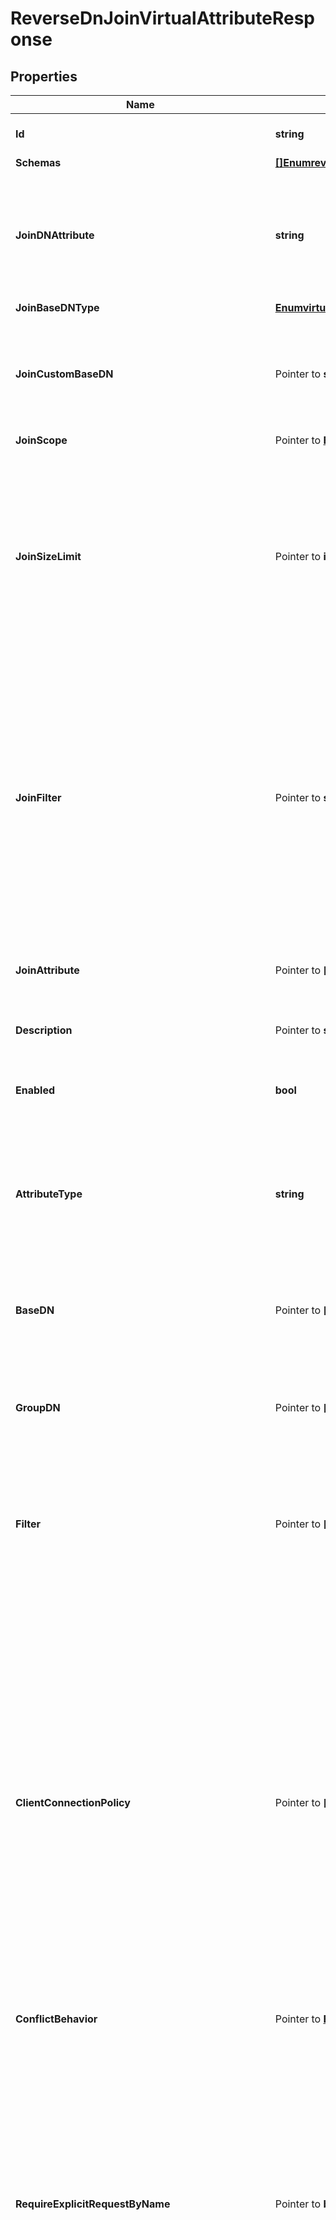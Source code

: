 # ReverseDnJoinVirtualAttributeResponse

## Properties

Name | Type | Description | Notes
------------ | ------------- | ------------- | -------------
**Id** | **string** | Name of the Virtual Attribute | 
**Schemas** | [**[]EnumreverseDnJoinVirtualAttributeSchemaUrn**](EnumreverseDnJoinVirtualAttributeSchemaUrn.md) |  | 
**JoinDNAttribute** | **string** | The attribute in related entries whose set of values must contain the DN of the search result entry to be joined with that entry. | 
**JoinBaseDNType** | [**EnumvirtualAttributeJoinBaseDNTypeProp**](EnumvirtualAttributeJoinBaseDNTypeProp.md) |  | 
**JoinCustomBaseDN** | Pointer to **string** | The fixed, administrator-specified base DN for the internal searches used to identify joined entries. | [optional] 
**JoinScope** | Pointer to [**EnumvirtualAttributeJoinScopeProp**](EnumvirtualAttributeJoinScopeProp.md) |  | [optional] 
**JoinSizeLimit** | Pointer to **int32** | The maximum number of entries that may be joined with the source entry, which also corresponds to the maximum number of values that the virtual attribute provider will generate for an entry. | [optional] 
**JoinFilter** | Pointer to **string** | An optional filter that specifies additional criteria for identifying joined entries. If a join-filter value is specified, then only entries matching that filter (in addition to satisfying the other join criteria) will be joined with the search result entry. | [optional] 
**JoinAttribute** | Pointer to **[]string** | An optional set of the names of the attributes to include with joined entries. | [optional] 
**Description** | Pointer to **string** | A description for this Virtual Attribute | [optional] 
**Enabled** | **bool** | Indicates whether the Virtual Attribute is enabled for use. | 
**AttributeType** | **string** | Specifies the attribute type for the attribute whose values are to be dynamically assigned by the virtual attribute. | 
**BaseDN** | Pointer to **[]string** | Specifies the base DNs for the branches containing entries that are eligible to use this virtual attribute. | [optional] 
**GroupDN** | Pointer to **[]string** | Specifies the DNs of the groups whose members can be eligible to use this virtual attribute. | [optional] 
**Filter** | Pointer to **[]string** | Specifies the search filters to be applied against entries to determine if the virtual attribute is to be generated for those entries. | [optional] 
**ClientConnectionPolicy** | Pointer to **[]string** | Specifies a set of client connection policies for which this Virtual Attribute should be generated. If this is undefined, then this Virtual Attribute will always be generated. If it is associated with one or more client connection policies, then this Virtual Attribute will be generated only for operations requested by clients assigned to one of those client connection policies. | [optional] 
**ConflictBehavior** | Pointer to [**EnumvirtualAttributeConflictBehaviorProp**](EnumvirtualAttributeConflictBehaviorProp.md) |  | [optional] 
**RequireExplicitRequestByName** | Pointer to **bool** | Indicates whether attributes of this type must be explicitly included by name in the list of requested attributes. Note that this will only apply to virtual attributes which are associated with an attribute type that is operational. It will be ignored for virtual attributes associated with a non-operational attribute type. | [optional] 
**MultipleVirtualAttributeEvaluationOrderIndex** | Pointer to **int32** | Specifies the order in which virtual attribute definitions for the same attribute type will be evaluated when generating values for an entry. | [optional] 
**MultipleVirtualAttributeMergeBehavior** | Pointer to [**EnumvirtualAttributeMultipleVirtualAttributeMergeBehaviorProp**](EnumvirtualAttributeMultipleVirtualAttributeMergeBehaviorProp.md) |  | [optional] 
**AllowIndexConflicts** | Pointer to **bool** | Indicates whether the server should allow creating or altering this virtual attribute definition even if it conflicts with one or more indexes defined in the server. | [optional] 
**Meta** | Pointer to [**MetaMeta**](MetaMeta.md) |  | [optional] 
**Urnpingidentityschemasconfigurationmessages20** | Pointer to [**MetaUrnPingidentitySchemasConfigurationMessages20**](MetaUrnPingidentitySchemasConfigurationMessages20.md) |  | [optional] 

## Methods

### NewReverseDnJoinVirtualAttributeResponse

`func NewReverseDnJoinVirtualAttributeResponse(id string, schemas []EnumreverseDnJoinVirtualAttributeSchemaUrn, joinDNAttribute string, joinBaseDNType EnumvirtualAttributeJoinBaseDNTypeProp, enabled bool, attributeType string, ) *ReverseDnJoinVirtualAttributeResponse`

NewReverseDnJoinVirtualAttributeResponse instantiates a new ReverseDnJoinVirtualAttributeResponse object
This constructor will assign default values to properties that have it defined,
and makes sure properties required by API are set, but the set of arguments
will change when the set of required properties is changed

### NewReverseDnJoinVirtualAttributeResponseWithDefaults

`func NewReverseDnJoinVirtualAttributeResponseWithDefaults() *ReverseDnJoinVirtualAttributeResponse`

NewReverseDnJoinVirtualAttributeResponseWithDefaults instantiates a new ReverseDnJoinVirtualAttributeResponse object
This constructor will only assign default values to properties that have it defined,
but it doesn't guarantee that properties required by API are set

### GetId

`func (o *ReverseDnJoinVirtualAttributeResponse) GetId() string`

GetId returns the Id field if non-nil, zero value otherwise.

### GetIdOk

`func (o *ReverseDnJoinVirtualAttributeResponse) GetIdOk() (*string, bool)`

GetIdOk returns a tuple with the Id field if it's non-nil, zero value otherwise
and a boolean to check if the value has been set.

### SetId

`func (o *ReverseDnJoinVirtualAttributeResponse) SetId(v string)`

SetId sets Id field to given value.


### GetSchemas

`func (o *ReverseDnJoinVirtualAttributeResponse) GetSchemas() []EnumreverseDnJoinVirtualAttributeSchemaUrn`

GetSchemas returns the Schemas field if non-nil, zero value otherwise.

### GetSchemasOk

`func (o *ReverseDnJoinVirtualAttributeResponse) GetSchemasOk() (*[]EnumreverseDnJoinVirtualAttributeSchemaUrn, bool)`

GetSchemasOk returns a tuple with the Schemas field if it's non-nil, zero value otherwise
and a boolean to check if the value has been set.

### SetSchemas

`func (o *ReverseDnJoinVirtualAttributeResponse) SetSchemas(v []EnumreverseDnJoinVirtualAttributeSchemaUrn)`

SetSchemas sets Schemas field to given value.


### GetJoinDNAttribute

`func (o *ReverseDnJoinVirtualAttributeResponse) GetJoinDNAttribute() string`

GetJoinDNAttribute returns the JoinDNAttribute field if non-nil, zero value otherwise.

### GetJoinDNAttributeOk

`func (o *ReverseDnJoinVirtualAttributeResponse) GetJoinDNAttributeOk() (*string, bool)`

GetJoinDNAttributeOk returns a tuple with the JoinDNAttribute field if it's non-nil, zero value otherwise
and a boolean to check if the value has been set.

### SetJoinDNAttribute

`func (o *ReverseDnJoinVirtualAttributeResponse) SetJoinDNAttribute(v string)`

SetJoinDNAttribute sets JoinDNAttribute field to given value.


### GetJoinBaseDNType

`func (o *ReverseDnJoinVirtualAttributeResponse) GetJoinBaseDNType() EnumvirtualAttributeJoinBaseDNTypeProp`

GetJoinBaseDNType returns the JoinBaseDNType field if non-nil, zero value otherwise.

### GetJoinBaseDNTypeOk

`func (o *ReverseDnJoinVirtualAttributeResponse) GetJoinBaseDNTypeOk() (*EnumvirtualAttributeJoinBaseDNTypeProp, bool)`

GetJoinBaseDNTypeOk returns a tuple with the JoinBaseDNType field if it's non-nil, zero value otherwise
and a boolean to check if the value has been set.

### SetJoinBaseDNType

`func (o *ReverseDnJoinVirtualAttributeResponse) SetJoinBaseDNType(v EnumvirtualAttributeJoinBaseDNTypeProp)`

SetJoinBaseDNType sets JoinBaseDNType field to given value.


### GetJoinCustomBaseDN

`func (o *ReverseDnJoinVirtualAttributeResponse) GetJoinCustomBaseDN() string`

GetJoinCustomBaseDN returns the JoinCustomBaseDN field if non-nil, zero value otherwise.

### GetJoinCustomBaseDNOk

`func (o *ReverseDnJoinVirtualAttributeResponse) GetJoinCustomBaseDNOk() (*string, bool)`

GetJoinCustomBaseDNOk returns a tuple with the JoinCustomBaseDN field if it's non-nil, zero value otherwise
and a boolean to check if the value has been set.

### SetJoinCustomBaseDN

`func (o *ReverseDnJoinVirtualAttributeResponse) SetJoinCustomBaseDN(v string)`

SetJoinCustomBaseDN sets JoinCustomBaseDN field to given value.

### HasJoinCustomBaseDN

`func (o *ReverseDnJoinVirtualAttributeResponse) HasJoinCustomBaseDN() bool`

HasJoinCustomBaseDN returns a boolean if a field has been set.

### GetJoinScope

`func (o *ReverseDnJoinVirtualAttributeResponse) GetJoinScope() EnumvirtualAttributeJoinScopeProp`

GetJoinScope returns the JoinScope field if non-nil, zero value otherwise.

### GetJoinScopeOk

`func (o *ReverseDnJoinVirtualAttributeResponse) GetJoinScopeOk() (*EnumvirtualAttributeJoinScopeProp, bool)`

GetJoinScopeOk returns a tuple with the JoinScope field if it's non-nil, zero value otherwise
and a boolean to check if the value has been set.

### SetJoinScope

`func (o *ReverseDnJoinVirtualAttributeResponse) SetJoinScope(v EnumvirtualAttributeJoinScopeProp)`

SetJoinScope sets JoinScope field to given value.

### HasJoinScope

`func (o *ReverseDnJoinVirtualAttributeResponse) HasJoinScope() bool`

HasJoinScope returns a boolean if a field has been set.

### GetJoinSizeLimit

`func (o *ReverseDnJoinVirtualAttributeResponse) GetJoinSizeLimit() int32`

GetJoinSizeLimit returns the JoinSizeLimit field if non-nil, zero value otherwise.

### GetJoinSizeLimitOk

`func (o *ReverseDnJoinVirtualAttributeResponse) GetJoinSizeLimitOk() (*int32, bool)`

GetJoinSizeLimitOk returns a tuple with the JoinSizeLimit field if it's non-nil, zero value otherwise
and a boolean to check if the value has been set.

### SetJoinSizeLimit

`func (o *ReverseDnJoinVirtualAttributeResponse) SetJoinSizeLimit(v int32)`

SetJoinSizeLimit sets JoinSizeLimit field to given value.

### HasJoinSizeLimit

`func (o *ReverseDnJoinVirtualAttributeResponse) HasJoinSizeLimit() bool`

HasJoinSizeLimit returns a boolean if a field has been set.

### GetJoinFilter

`func (o *ReverseDnJoinVirtualAttributeResponse) GetJoinFilter() string`

GetJoinFilter returns the JoinFilter field if non-nil, zero value otherwise.

### GetJoinFilterOk

`func (o *ReverseDnJoinVirtualAttributeResponse) GetJoinFilterOk() (*string, bool)`

GetJoinFilterOk returns a tuple with the JoinFilter field if it's non-nil, zero value otherwise
and a boolean to check if the value has been set.

### SetJoinFilter

`func (o *ReverseDnJoinVirtualAttributeResponse) SetJoinFilter(v string)`

SetJoinFilter sets JoinFilter field to given value.

### HasJoinFilter

`func (o *ReverseDnJoinVirtualAttributeResponse) HasJoinFilter() bool`

HasJoinFilter returns a boolean if a field has been set.

### GetJoinAttribute

`func (o *ReverseDnJoinVirtualAttributeResponse) GetJoinAttribute() []string`

GetJoinAttribute returns the JoinAttribute field if non-nil, zero value otherwise.

### GetJoinAttributeOk

`func (o *ReverseDnJoinVirtualAttributeResponse) GetJoinAttributeOk() (*[]string, bool)`

GetJoinAttributeOk returns a tuple with the JoinAttribute field if it's non-nil, zero value otherwise
and a boolean to check if the value has been set.

### SetJoinAttribute

`func (o *ReverseDnJoinVirtualAttributeResponse) SetJoinAttribute(v []string)`

SetJoinAttribute sets JoinAttribute field to given value.

### HasJoinAttribute

`func (o *ReverseDnJoinVirtualAttributeResponse) HasJoinAttribute() bool`

HasJoinAttribute returns a boolean if a field has been set.

### GetDescription

`func (o *ReverseDnJoinVirtualAttributeResponse) GetDescription() string`

GetDescription returns the Description field if non-nil, zero value otherwise.

### GetDescriptionOk

`func (o *ReverseDnJoinVirtualAttributeResponse) GetDescriptionOk() (*string, bool)`

GetDescriptionOk returns a tuple with the Description field if it's non-nil, zero value otherwise
and a boolean to check if the value has been set.

### SetDescription

`func (o *ReverseDnJoinVirtualAttributeResponse) SetDescription(v string)`

SetDescription sets Description field to given value.

### HasDescription

`func (o *ReverseDnJoinVirtualAttributeResponse) HasDescription() bool`

HasDescription returns a boolean if a field has been set.

### GetEnabled

`func (o *ReverseDnJoinVirtualAttributeResponse) GetEnabled() bool`

GetEnabled returns the Enabled field if non-nil, zero value otherwise.

### GetEnabledOk

`func (o *ReverseDnJoinVirtualAttributeResponse) GetEnabledOk() (*bool, bool)`

GetEnabledOk returns a tuple with the Enabled field if it's non-nil, zero value otherwise
and a boolean to check if the value has been set.

### SetEnabled

`func (o *ReverseDnJoinVirtualAttributeResponse) SetEnabled(v bool)`

SetEnabled sets Enabled field to given value.


### GetAttributeType

`func (o *ReverseDnJoinVirtualAttributeResponse) GetAttributeType() string`

GetAttributeType returns the AttributeType field if non-nil, zero value otherwise.

### GetAttributeTypeOk

`func (o *ReverseDnJoinVirtualAttributeResponse) GetAttributeTypeOk() (*string, bool)`

GetAttributeTypeOk returns a tuple with the AttributeType field if it's non-nil, zero value otherwise
and a boolean to check if the value has been set.

### SetAttributeType

`func (o *ReverseDnJoinVirtualAttributeResponse) SetAttributeType(v string)`

SetAttributeType sets AttributeType field to given value.


### GetBaseDN

`func (o *ReverseDnJoinVirtualAttributeResponse) GetBaseDN() []string`

GetBaseDN returns the BaseDN field if non-nil, zero value otherwise.

### GetBaseDNOk

`func (o *ReverseDnJoinVirtualAttributeResponse) GetBaseDNOk() (*[]string, bool)`

GetBaseDNOk returns a tuple with the BaseDN field if it's non-nil, zero value otherwise
and a boolean to check if the value has been set.

### SetBaseDN

`func (o *ReverseDnJoinVirtualAttributeResponse) SetBaseDN(v []string)`

SetBaseDN sets BaseDN field to given value.

### HasBaseDN

`func (o *ReverseDnJoinVirtualAttributeResponse) HasBaseDN() bool`

HasBaseDN returns a boolean if a field has been set.

### GetGroupDN

`func (o *ReverseDnJoinVirtualAttributeResponse) GetGroupDN() []string`

GetGroupDN returns the GroupDN field if non-nil, zero value otherwise.

### GetGroupDNOk

`func (o *ReverseDnJoinVirtualAttributeResponse) GetGroupDNOk() (*[]string, bool)`

GetGroupDNOk returns a tuple with the GroupDN field if it's non-nil, zero value otherwise
and a boolean to check if the value has been set.

### SetGroupDN

`func (o *ReverseDnJoinVirtualAttributeResponse) SetGroupDN(v []string)`

SetGroupDN sets GroupDN field to given value.

### HasGroupDN

`func (o *ReverseDnJoinVirtualAttributeResponse) HasGroupDN() bool`

HasGroupDN returns a boolean if a field has been set.

### GetFilter

`func (o *ReverseDnJoinVirtualAttributeResponse) GetFilter() []string`

GetFilter returns the Filter field if non-nil, zero value otherwise.

### GetFilterOk

`func (o *ReverseDnJoinVirtualAttributeResponse) GetFilterOk() (*[]string, bool)`

GetFilterOk returns a tuple with the Filter field if it's non-nil, zero value otherwise
and a boolean to check if the value has been set.

### SetFilter

`func (o *ReverseDnJoinVirtualAttributeResponse) SetFilter(v []string)`

SetFilter sets Filter field to given value.

### HasFilter

`func (o *ReverseDnJoinVirtualAttributeResponse) HasFilter() bool`

HasFilter returns a boolean if a field has been set.

### GetClientConnectionPolicy

`func (o *ReverseDnJoinVirtualAttributeResponse) GetClientConnectionPolicy() []string`

GetClientConnectionPolicy returns the ClientConnectionPolicy field if non-nil, zero value otherwise.

### GetClientConnectionPolicyOk

`func (o *ReverseDnJoinVirtualAttributeResponse) GetClientConnectionPolicyOk() (*[]string, bool)`

GetClientConnectionPolicyOk returns a tuple with the ClientConnectionPolicy field if it's non-nil, zero value otherwise
and a boolean to check if the value has been set.

### SetClientConnectionPolicy

`func (o *ReverseDnJoinVirtualAttributeResponse) SetClientConnectionPolicy(v []string)`

SetClientConnectionPolicy sets ClientConnectionPolicy field to given value.

### HasClientConnectionPolicy

`func (o *ReverseDnJoinVirtualAttributeResponse) HasClientConnectionPolicy() bool`

HasClientConnectionPolicy returns a boolean if a field has been set.

### GetConflictBehavior

`func (o *ReverseDnJoinVirtualAttributeResponse) GetConflictBehavior() EnumvirtualAttributeConflictBehaviorProp`

GetConflictBehavior returns the ConflictBehavior field if non-nil, zero value otherwise.

### GetConflictBehaviorOk

`func (o *ReverseDnJoinVirtualAttributeResponse) GetConflictBehaviorOk() (*EnumvirtualAttributeConflictBehaviorProp, bool)`

GetConflictBehaviorOk returns a tuple with the ConflictBehavior field if it's non-nil, zero value otherwise
and a boolean to check if the value has been set.

### SetConflictBehavior

`func (o *ReverseDnJoinVirtualAttributeResponse) SetConflictBehavior(v EnumvirtualAttributeConflictBehaviorProp)`

SetConflictBehavior sets ConflictBehavior field to given value.

### HasConflictBehavior

`func (o *ReverseDnJoinVirtualAttributeResponse) HasConflictBehavior() bool`

HasConflictBehavior returns a boolean if a field has been set.

### GetRequireExplicitRequestByName

`func (o *ReverseDnJoinVirtualAttributeResponse) GetRequireExplicitRequestByName() bool`

GetRequireExplicitRequestByName returns the RequireExplicitRequestByName field if non-nil, zero value otherwise.

### GetRequireExplicitRequestByNameOk

`func (o *ReverseDnJoinVirtualAttributeResponse) GetRequireExplicitRequestByNameOk() (*bool, bool)`

GetRequireExplicitRequestByNameOk returns a tuple with the RequireExplicitRequestByName field if it's non-nil, zero value otherwise
and a boolean to check if the value has been set.

### SetRequireExplicitRequestByName

`func (o *ReverseDnJoinVirtualAttributeResponse) SetRequireExplicitRequestByName(v bool)`

SetRequireExplicitRequestByName sets RequireExplicitRequestByName field to given value.

### HasRequireExplicitRequestByName

`func (o *ReverseDnJoinVirtualAttributeResponse) HasRequireExplicitRequestByName() bool`

HasRequireExplicitRequestByName returns a boolean if a field has been set.

### GetMultipleVirtualAttributeEvaluationOrderIndex

`func (o *ReverseDnJoinVirtualAttributeResponse) GetMultipleVirtualAttributeEvaluationOrderIndex() int32`

GetMultipleVirtualAttributeEvaluationOrderIndex returns the MultipleVirtualAttributeEvaluationOrderIndex field if non-nil, zero value otherwise.

### GetMultipleVirtualAttributeEvaluationOrderIndexOk

`func (o *ReverseDnJoinVirtualAttributeResponse) GetMultipleVirtualAttributeEvaluationOrderIndexOk() (*int32, bool)`

GetMultipleVirtualAttributeEvaluationOrderIndexOk returns a tuple with the MultipleVirtualAttributeEvaluationOrderIndex field if it's non-nil, zero value otherwise
and a boolean to check if the value has been set.

### SetMultipleVirtualAttributeEvaluationOrderIndex

`func (o *ReverseDnJoinVirtualAttributeResponse) SetMultipleVirtualAttributeEvaluationOrderIndex(v int32)`

SetMultipleVirtualAttributeEvaluationOrderIndex sets MultipleVirtualAttributeEvaluationOrderIndex field to given value.

### HasMultipleVirtualAttributeEvaluationOrderIndex

`func (o *ReverseDnJoinVirtualAttributeResponse) HasMultipleVirtualAttributeEvaluationOrderIndex() bool`

HasMultipleVirtualAttributeEvaluationOrderIndex returns a boolean if a field has been set.

### GetMultipleVirtualAttributeMergeBehavior

`func (o *ReverseDnJoinVirtualAttributeResponse) GetMultipleVirtualAttributeMergeBehavior() EnumvirtualAttributeMultipleVirtualAttributeMergeBehaviorProp`

GetMultipleVirtualAttributeMergeBehavior returns the MultipleVirtualAttributeMergeBehavior field if non-nil, zero value otherwise.

### GetMultipleVirtualAttributeMergeBehaviorOk

`func (o *ReverseDnJoinVirtualAttributeResponse) GetMultipleVirtualAttributeMergeBehaviorOk() (*EnumvirtualAttributeMultipleVirtualAttributeMergeBehaviorProp, bool)`

GetMultipleVirtualAttributeMergeBehaviorOk returns a tuple with the MultipleVirtualAttributeMergeBehavior field if it's non-nil, zero value otherwise
and a boolean to check if the value has been set.

### SetMultipleVirtualAttributeMergeBehavior

`func (o *ReverseDnJoinVirtualAttributeResponse) SetMultipleVirtualAttributeMergeBehavior(v EnumvirtualAttributeMultipleVirtualAttributeMergeBehaviorProp)`

SetMultipleVirtualAttributeMergeBehavior sets MultipleVirtualAttributeMergeBehavior field to given value.

### HasMultipleVirtualAttributeMergeBehavior

`func (o *ReverseDnJoinVirtualAttributeResponse) HasMultipleVirtualAttributeMergeBehavior() bool`

HasMultipleVirtualAttributeMergeBehavior returns a boolean if a field has been set.

### GetAllowIndexConflicts

`func (o *ReverseDnJoinVirtualAttributeResponse) GetAllowIndexConflicts() bool`

GetAllowIndexConflicts returns the AllowIndexConflicts field if non-nil, zero value otherwise.

### GetAllowIndexConflictsOk

`func (o *ReverseDnJoinVirtualAttributeResponse) GetAllowIndexConflictsOk() (*bool, bool)`

GetAllowIndexConflictsOk returns a tuple with the AllowIndexConflicts field if it's non-nil, zero value otherwise
and a boolean to check if the value has been set.

### SetAllowIndexConflicts

`func (o *ReverseDnJoinVirtualAttributeResponse) SetAllowIndexConflicts(v bool)`

SetAllowIndexConflicts sets AllowIndexConflicts field to given value.

### HasAllowIndexConflicts

`func (o *ReverseDnJoinVirtualAttributeResponse) HasAllowIndexConflicts() bool`

HasAllowIndexConflicts returns a boolean if a field has been set.

### GetMeta

`func (o *ReverseDnJoinVirtualAttributeResponse) GetMeta() MetaMeta`

GetMeta returns the Meta field if non-nil, zero value otherwise.

### GetMetaOk

`func (o *ReverseDnJoinVirtualAttributeResponse) GetMetaOk() (*MetaMeta, bool)`

GetMetaOk returns a tuple with the Meta field if it's non-nil, zero value otherwise
and a boolean to check if the value has been set.

### SetMeta

`func (o *ReverseDnJoinVirtualAttributeResponse) SetMeta(v MetaMeta)`

SetMeta sets Meta field to given value.

### HasMeta

`func (o *ReverseDnJoinVirtualAttributeResponse) HasMeta() bool`

HasMeta returns a boolean if a field has been set.

### GetUrnpingidentityschemasconfigurationmessages20

`func (o *ReverseDnJoinVirtualAttributeResponse) GetUrnpingidentityschemasconfigurationmessages20() MetaUrnPingidentitySchemasConfigurationMessages20`

GetUrnpingidentityschemasconfigurationmessages20 returns the Urnpingidentityschemasconfigurationmessages20 field if non-nil, zero value otherwise.

### GetUrnpingidentityschemasconfigurationmessages20Ok

`func (o *ReverseDnJoinVirtualAttributeResponse) GetUrnpingidentityschemasconfigurationmessages20Ok() (*MetaUrnPingidentitySchemasConfigurationMessages20, bool)`

GetUrnpingidentityschemasconfigurationmessages20Ok returns a tuple with the Urnpingidentityschemasconfigurationmessages20 field if it's non-nil, zero value otherwise
and a boolean to check if the value has been set.

### SetUrnpingidentityschemasconfigurationmessages20

`func (o *ReverseDnJoinVirtualAttributeResponse) SetUrnpingidentityschemasconfigurationmessages20(v MetaUrnPingidentitySchemasConfigurationMessages20)`

SetUrnpingidentityschemasconfigurationmessages20 sets Urnpingidentityschemasconfigurationmessages20 field to given value.

### HasUrnpingidentityschemasconfigurationmessages20

`func (o *ReverseDnJoinVirtualAttributeResponse) HasUrnpingidentityschemasconfigurationmessages20() bool`

HasUrnpingidentityschemasconfigurationmessages20 returns a boolean if a field has been set.


[[Back to Model list]](../README.md#documentation-for-models) [[Back to API list]](../README.md#documentation-for-api-endpoints) [[Back to README]](../README.md)


